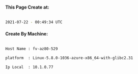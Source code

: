 
   
#### This Page Create at:

```bash

2021-07-22 - 00:49:34 UTC

```

#### Create By Machine:

```bash

Host Name : fv-az80-529

platform  : Linux-5.8.0-1036-azure-x86_64-with-glibc2.31

Ip Local  : 10.1.0.77

```


